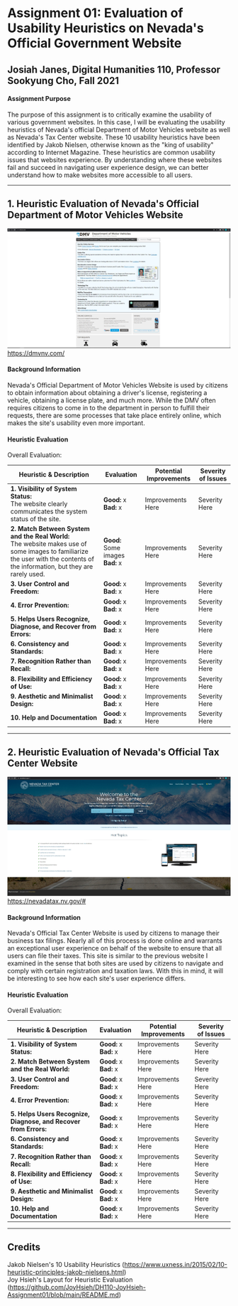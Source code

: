 # Assignment 01: Evaluation of Usability Heuristics on Nevada's Official Government Website

## Josiah Janes, Digital Humanities 110, Professor Sookyung Cho, Fall 2021

#### Assignment Purpose 

The purpose of this assignment is to critically examine the usability of various government websites. In this case, I will be evaluating the usability heuristics of Nevada's official Department of Motor Vehicles website as well as Nevada's Tax Center website. These 10 usability heuristics have been identified by Jakob Nielsen, otherwise known as the "king of usability" according to Internet Magazine. These heuristics are common usability issues that websites experience. By understanding where these websites fail and succeed in navigating user experience design, we can better understand how to make websites more accessible to all users.

---

## 1. Heuristic Evaluation of Nevada's Official Department of Motor Vehicles Website
![Screenshot of Nevada DMV Website](nevadadmv.png)
https://dmvnv.com/

#### Background Information

Nevada's Official Department of Motor Vehicles Website is used by citizens to obtain information about obtaining a driver's license, registering a vehicle, obtaining a license plate, and much more. While the DMV often requires citizens to come in to the department in person to fulfill their requests, there are some processes that take place entirely online, which makes the site's usability even more important.

#### Heuristic Evaluation

Overall Evaluation: 

| Heuristic & Description | Evaluation | Potential Improvements | Severity of Issues |
| ----------------------- | ---------- | ---------------------- | ------------------ |
| **1. Visibility of System Status:**<br>The website clearly communicates the system status of the site.| **Good:** x<br>**Bad:** x | Improvements Here | Severity Here |
| **2. Match Between System and the Real World:**<br>The website makes use of some images to familiarize the user with the contents of the information, but they are rarely used.| **Good:** Some images<br>**Bad:** x | Improvements Here | Severity Here |
| **3. User Control and Freedom:**<br> | **Good:** x<br>**Bad:** x | Improvements Here | Severity Here |
| **4. Error Prevention:**<br> | **Good:** x<br>**Bad:** x | Improvements Here | Severity Here |
| **5. Helps Users Recognize, Diagnose, and Recover from Errors:**<br> | **Good:** x<br>**Bad:** x | Improvements Here | Severity Here |
| **6. Consistency and Standards:**<br> | **Good:** x<br>**Bad:** x | Improvements Here | Severity Here |
| **7. Recognition Rather than Recall:**<br> | **Good:** x<br>**Bad:** x | Improvements Here | Severity Here |
| **8. Flexibility and Efficiency of Use:**<br> | **Good:** x<br>**Bad:** x | Improvements Here | Severity Here |
| **9. Aesthetic and Minimalist Design:**<br> | **Good:** x<br>**Bad:** x | Improvements Here | Severity Here |
| **10. Help and Documentation**<br> | **Good:** x<br>**Bad:** x | Improvements Here | Severity Here |
---

## 2. Heuristic Evaluation of Nevada's Official Tax Center Website
![Screenshot of Nevada Tax Center Website](nevadatax.jpg)
https://nevadatax.nv.gov/#

#### Background Information

Nevada's Official Tax Center Website is used by citizens to manage their business tax filings. Nearly all of this process is done online and warrants an exceptional user experience on behalf of the website to ensure that all users can file their taxes. This site is similar to the previous website I examined in the sense that both sites are used by citizens to navigate and comply with certain registration and taxation laws. With this in mind, it will be interesting to see how each site's user experience differs.

#### Heuristic Evaluation

Overall Evaluation: 

| Heuristic & Description | Evaluation | Potential Improvements | Severity of Issues |
| ----------------------- | ---------- | ---------------------- | ------------------ |
| **1. Visibility of System Status:**<br> | **Good:** x<br>**Bad:** x | Improvements Here | Severity Here |
| **2. Match Between System and the Real World:**<br> | **Good:** x<br>**Bad:** x | Improvements Here | Severity Here |
| **3. User Control and Freedom:**<br> | **Good:** x<br>**Bad:** x | Improvements Here | Severity Here |
| **4. Error Prevention:**<br> | **Good:** x<br>**Bad:** x | Improvements Here | Severity Here |
| **5. Helps Users Recognize, Diagnose, and Recover from Errors:**<br> | **Good:** x<br>**Bad:** x | Improvements Here | Severity Here |
| **6. Consistency and Standards:**<br> | **Good:** x<br>**Bad:** x | Improvements Here | Severity Here |
| **7. Recognition Rather than Recall:**<br> | **Good:** x<br>**Bad:** x | Improvements Here | Severity Here |
| **8. Flexibility and Efficiency of Use:**<br> | **Good:** x<br>**Bad:** x | Improvements Here | Severity Here |
| **9. Aesthetic and Minimalist Design:**<br> | **Good:** x<br>**Bad:** x | Improvements Here | Severity Here |
| **10. Help and Documentation**<br> | **Good:** x<br>**Bad:** x | Improvements Here | Severity Here |

---

## Credits

Jakob Nielsen's 10 Usability Heuristics (https://www.uxness.in/2015/02/10-heuristic-principles-jakob-nielsens.html)<br>
Joy Hsieh's Layout for Heuristic Evaluation (https://github.com/JoyHsieh/DH110-JoyHsieh-Assignment01/blob/main/README.md)
